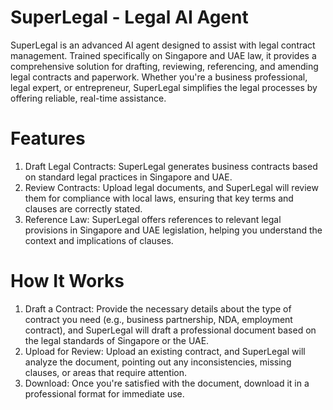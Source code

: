 # SuperLegal - Legal AI Agent
SuperLegal is an advanced AI agent designed to assist with legal contract management. Trained specifically on Singapore and UAE law, it provides a comprehensive solution for drafting, reviewing, referencing, and amending legal contracts and paperwork. Whether you're a business professional, legal expert, or entrepreneur, SuperLegal simplifies the legal processes by offering reliable, real-time assistance.

# Features
1) Draft Legal Contracts: SuperLegal generates business contracts based on standard legal practices in Singapore and UAE.
2) Review Contracts: Upload legal documents, and SuperLegal will review them for compliance with local laws, ensuring that key terms and clauses are correctly stated.
3) Reference Law: SuperLegal offers references to relevant legal provisions in Singapore and UAE legislation, helping you understand the context and implications of clauses.

# How It Works
1) Draft a Contract: Provide the necessary details about the type of contract you need (e.g., business partnership, NDA, employment contract), and SuperLegal will draft a professional document based on the legal standards of Singapore or the UAE.
2) Upload for Review: Upload an existing contract, and SuperLegal will analyze the document, pointing out any inconsistencies, missing clauses, or areas that require attention.
3) Download: Once you're satisfied with the document, download it in a professional format for immediate use.
